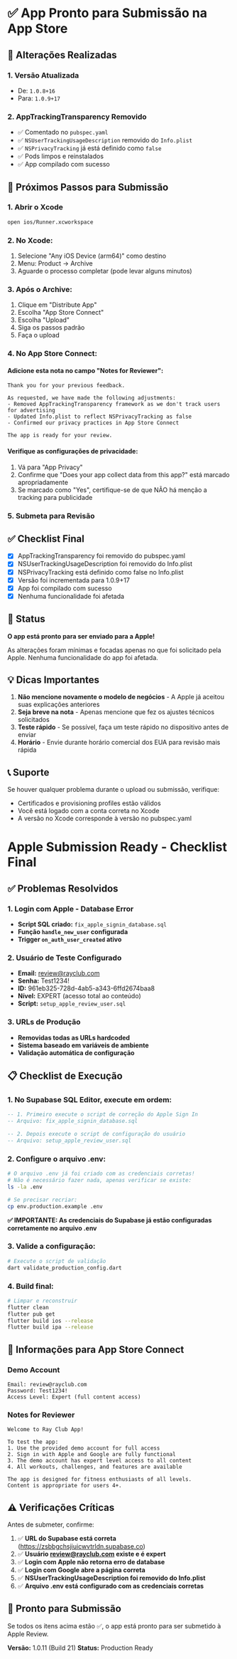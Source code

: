 # ✅ App Pronto para Submissão na App Store

## 🎯 Alterações Realizadas

### 1. **Versão Atualizada**
- De: `1.0.8+16`
- Para: `1.0.9+17`

### 2. **AppTrackingTransparency Removido**
- ✅ Comentado no `pubspec.yaml`
- ✅ `NSUserTrackingUsageDescription` removido do `Info.plist`
- ✅ `NSPrivacyTracking` já está definido como `false`
- ✅ Pods limpos e reinstalados
- ✅ App compilado com sucesso

## 📱 Próximos Passos para Submissão

### 1. **Abrir o Xcode**
```bash
open ios/Runner.xcworkspace
```

### 2. **No Xcode:**
1. Selecione "Any iOS Device (arm64)" como destino
2. Menu: Product → Archive
3. Aguarde o processo completar (pode levar alguns minutos)

### 3. **Após o Archive:**
1. Clique em "Distribute App"
2. Escolha "App Store Connect"
3. Escolha "Upload"
4. Siga os passos padrão
5. Faça o upload

### 4. **No App Store Connect:**

#### Adicione esta nota no campo "Notes for Reviewer":
```
Thank you for your previous feedback. 

As requested, we have made the following adjustments:
- Removed AppTrackingTransparency framework as we don't track users for advertising
- Updated Info.plist to reflect NSPrivacyTracking as false
- Confirmed our privacy practices in App Store Connect

The app is ready for your review.
```

#### Verifique as configurações de privacidade:
1. Vá para "App Privacy"
2. Confirme que "Does your app collect data from this app?" está marcado apropriadamente
3. Se marcado como "Yes", certifique-se de que NÃO há menção a tracking para publicidade

### 5. **Submeta para Revisão**

## ✅ Checklist Final

- [x] AppTrackingTransparency foi removido do pubspec.yaml
- [x] NSUserTrackingUsageDescription foi removido do Info.plist
- [x] NSPrivacyTracking está definido como false no Info.plist
- [x] Versão foi incrementada para 1.0.9+17
- [x] App foi compilado com sucesso
- [x] Nenhuma funcionalidade foi afetada

## 🚀 Status

**O app está pronto para ser enviado para a Apple!**

As alterações foram mínimas e focadas apenas no que foi solicitado pela Apple. Nenhuma funcionalidade do app foi afetada.

## 💡 Dicas Importantes

1. **Não mencione novamente o modelo de negócios** - A Apple já aceitou suas explicações anteriores
2. **Seja breve na nota** - Apenas mencione que fez os ajustes técnicos solicitados
3. **Teste rápido** - Se possível, faça um teste rápido no dispositivo antes de enviar
4. **Horário** - Envie durante horário comercial dos EUA para revisão mais rápida

## 📞 Suporte

Se houver qualquer problema durante o upload ou submissão, verifique:
- Certificados e provisioning profiles estão válidos
- Você está logado com a conta correta no Xcode
- A versão no Xcode corresponde à versão no pubspec.yaml

# Apple Submission Ready - Checklist Final

## ✅ Problemas Resolvidos

### 1. Login com Apple - Database Error
- **Script SQL criado:** `fix_apple_signin_database.sql`
- **Função `handle_new_user` configurada**
- **Trigger `on_auth_user_created` ativo**

### 2. Usuário de Teste Configurado
- **Email:** review@rayclub.com
- **Senha:** Test1234!
- **ID:** 961eb325-728d-4ab5-a343-6ffd2674baa8
- **Nível:** EXPERT (acesso total ao conteúdo)
- **Script:** `setup_apple_review_user.sql`

### 3. URLs de Produção
- **Removidas todas as URLs hardcoded**
- **Sistema baseado em variáveis de ambiente**
- **Validação automática de configuração**

## 📋 Checklist de Execução

### 1. No Supabase SQL Editor, execute em ordem:

```sql
-- 1. Primeiro execute o script de correção do Apple Sign In
-- Arquivo: fix_apple_signin_database.sql

-- 2. Depois execute o script de configuração do usuário
-- Arquivo: setup_apple_review_user.sql
```

### 2. Configure o arquivo .env:

```bash
# O arquivo .env já foi criado com as credenciais corretas!
# Não é necessário fazer nada, apenas verificar se existe:
ls -la .env

# Se precisar recriar:
cp env.production.example .env
```

**✅ IMPORTANTE: As credenciais do Supabase já estão configuradas corretamente no arquivo .env**

### 3. Valide a configuração:

```bash
# Execute o script de validação
dart validate_production_config.dart
```

### 4. Build final:

```bash
# Limpar e reconstruir
flutter clean
flutter pub get
flutter build ios --release
flutter build ipa --release
```

## 📱 Informações para App Store Connect

### Demo Account
```
Email: review@rayclub.com
Password: Test1234!
Access Level: Expert (full content access)
```

### Notes for Reviewer
```
Welcome to Ray Club App!

To test the app:
1. Use the provided demo account for full access
2. Sign in with Apple and Google are fully functional
3. The demo account has expert level access to all content
4. All workouts, challenges, and features are available

The app is designed for fitness enthusiasts of all levels.
Content is appropriate for users 4+.
```

## ⚠️ Verificações Críticas

Antes de submeter, confirme:

1. ✅ **URL do Supabase está correta** (https://zsbbgchsjiuicwvtrldn.supabase.co)
2. ✅ **Usuário review@rayclub.com existe e é expert**
3. ✅ **Login com Apple não retorna erro de database**
4. ✅ **Login com Google abre a página correta**
5. ✅ **NSUserTrackingUsageDescription foi removido do Info.plist**
6. ✅ **Arquivo .env está configurado com as credenciais corretas**

## 🚀 Pronto para Submissão

Se todos os itens acima estão ✅, o app está pronto para ser submetido à Apple Review.

**Versão:** 1.0.11 (Build 21)
**Status:** Production Ready 